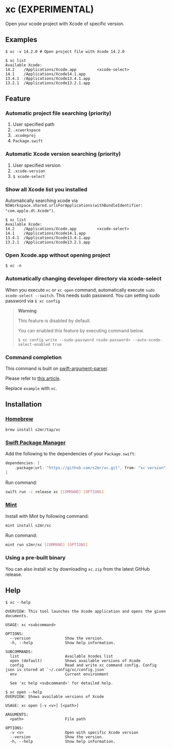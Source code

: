 # xc (EXPERIMENTAL)
Open your xcode project with Xcode of specific version.

## Examples

```
$ xc -v 14.2.0 # Open project file with Xcode 14.2.0
```

```
$ xc list
Available Xcode:
14.2    /Applications/Xcode.app         <xcode-select>
14.1    /Applications/Xcode14.1.app
13.4.1  /Applications/Xcode13.4.1.app
13.2.1  /Applications/Xcode13.2.1.app
```

## Feature
### Automatic project file searching (priority)
1. User specified path <Optional arguments>
2. `.xcworkspace`
3. `.xcodeproj`
4. `Package.swift`

### Automatic Xcode version searching (priority)
1. User specified version <Optional options>
2. `.xcode-version` <Optional file>
3. `$ xcode-select`

### Show all Xcode list you installed

Automatically searching xcode via `NSWorkspace.shared.urlsForApplications(withBundleIdentifier: "com.apple.dt.Xcode")`.

```
$ xc list
Available Xcode:
14.2    /Applications/Xcode.app         <xcode-select>
14.1    /Applications/Xcode14.1.app
13.4.1  /Applications/Xcode13.4.1.app
13.2.1  /Applications/Xcode13.2.1.app
```

### Open Xcode.app without opening project

```
$ xc -n
```

### Automatically changing developer directory via xcode-select

When you execute `xc` or `xc open` command, automatically execute `sudo xcode-select --switch`.
This needs sudo password.
You can setting sudo password via `$ xc config`

> **Warning**
>
> This feature is disabled by default.
>
> You can enabled this feature by executing command below.
>
> `$ xc config write --sudo-password <sudo-password> --auto-xcode-select-enabled true`

### Command completion

This command is built on [swift-argument-parser](https://github.com/apple/swift-argument-parser).

Please refer to [this article](https://github.com/apple/swift-argument-parser/blob/main/Sources/ArgumentParser/Documentation.docc/Articles/InstallingCompletionScripts.md#installing-zsh-completions
).

Replace `example` with `xc`.

## Installation

### [Homebrew](https://brew.sh/)

```shell
brew install s2mr/tap/xc
```

### [Swift Package Manager](https://github.com/apple/swift-package-manager)

Add the following to the dependencies of your `Package.swift`:

```swift
dependencies: [
    .package(url: "https://github.com/s2mr/xc.git", from: "xc version"),
]
```

Run command:

```sh
swift run -c release xc [COMMAND] [OPTIONS]
```

### [Mint](https://github.com/yonaskolb/Mint)

Install with Mint by following command:

```sh
mint install s2mr/xc
```

Run command:

```sh
mint run s2mr/xc [COMMAND] [OPTIONS]
```

### Using a pre-built binary

You can also install xc by downloading `xc.zip` from the latest GitHub release.

## Help

```
$ xc --help

OVERVIEW: This tool launches the Xcode application and opens the given documents.

USAGE: xc <subcommand>

OPTIONS:
  --version               Show the version.
  -h, --help              Show help information.

SUBCOMMANDS:
  list                    Available Xcodes list
  open (default)          Shows available versions of Xcode
  config                  Read and write xc command config. Config json is stored at `~/.config/xc/config.json`
  env                     Current environment

  See 'xc help <subcommand>' for detailed help.
```

```
$ xc open --help
OVERVIEW: Shows available versions of Xcode

USAGE: xc open [-v <v>] [<path>]

ARGUMENTS:
  <path>                  File path

OPTIONS:
  -v <v>                  Open with specific Xcode version
  --version               Show the version.
  -h, --help              Show help information.
```
